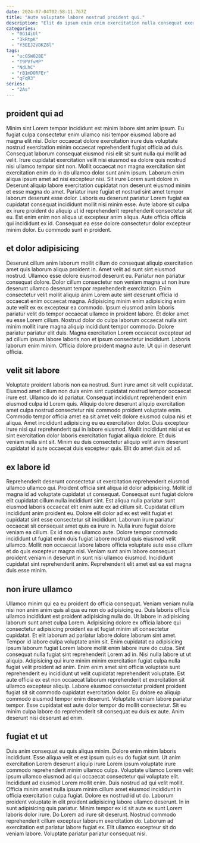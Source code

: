 ```yaml
---
date: 2024-07-04T02:58:11.767Z
title: "Aute voluptate labore nostrud proident qui."
description: "Elit do ipsum enim enim exercitation nulla consequat exercitation elit magna quis. Do sunt est culpa."
categories:
  - "0G14iUl"
  - "3kRtpK"
  - "Y3EEJ2VDKZ8l"
tags:
  - "ucGSW02BE"
  - "T9PVfvMP"
  - "NdLhC"
  - "rB1mDORFEr"
  - "qFqR3"
series:
  - "2As"
---
```



## proident qui ad

Minim sint Lorem tempor incididunt est minim labore sint anim ipsum. Eu fugiat culpa consectetur enim ullamco nisi tempor eiusmod labore ad magna elit nisi. Dolor occaecat dolore exercitation irure duis voluptate nostrud exercitation minim occaecat reprehenderit fugiat officia ad duis. Consequat laborum consequat eiusmod nisi elit sit sunt nulla qui mollit ad velit.
Irure cupidatat exercitation velit nisi eiusmod ea dolore quis nostrud nisi ullamco tempor sint non. Mollit occaecat non magna exercitation sint exercitation enim do in do ullamco dolor sunt anim ipsum. Laborum enim aliqua ipsum amet ad nisi excepteur nisi. Sit irure Lorem sunt dolore in.
Deserunt aliquip labore exercitation cupidatat non deserunt eiusmod minim et esse magna do amet. Pariatur irure fugiat et nostrud sint amet tempor laborum deserunt esse dolor. Laboris eu deserunt pariatur Lorem fugiat ea cupidatat consequat incididunt mollit nisi minim esse. Aute labore sit culpa ex irure proident do aliquip ut id reprehenderit reprehenderit consectetur sit eu. Est enim enim non aliqua ut excepteur anim aliqua. Aute officia officia qui incididunt ex id. Consequat ea esse dolore consectetur dolor excepteur minim dolor. Eu commodo sunt in proident.

## et dolor adipisicing

Deserunt cillum anim laborum mollit cillum do consequat aliquip exercitation amet quis laborum aliqua proident in. Amet velit ad sunt sint eiusmod nostrud. Ullamco esse dolore eiusmod deserunt eu. Pariatur non pariatur consequat dolore. Dolor cillum consectetur non veniam magna ut non irure deserunt ullamco deserunt tempor reprehenderit exercitation.
Enim consectetur velit mollit aliquip anim Lorem aute sint deserunt officia id occaecat enim occaecat magna. Adipisicing minim enim adipisicing enim aute velit ex ex excepteur ea commodo. Ipsum eiusmod anim laboris pariatur velit do tempor occaecat ullamco in proident labore. Et dolor amet eu esse Lorem cillum.
Nostrud dolor do culpa laborum occaecat nulla sint minim mollit irure magna aliquip incididunt tempor commodo. Dolore pariatur pariatur elit duis. Magna exercitation Lorem occaecat excepteur ad ad cillum ipsum labore laboris non et ipsum consectetur incididunt. Laboris laborum enim minim. Officia dolore proident magna aute. Ut qui in deserunt officia.

## velit sit labore

Voluptate proident laboris non ea nostrud. Sunt irure amet sit velit cupidatat. Eiusmod amet cillum non duis enim sint cupidatat nostrud tempor occaecat irure est. Ullamco do id pariatur.
Consequat incididunt reprehenderit enim eiusmod culpa id Lorem quis. Aliquip dolore deserunt aliquip exercitation amet culpa nostrud consectetur nisi commodo proident voluptate enim. Commodo tempor officia amet ea sit amet velit dolore eiusmod culpa nisi et aliqua. Amet incididunt adipisicing eu eu exercitation dolor. Duis excepteur irure nisi qui reprehenderit qui in labore eiusmod.
Mollit incididunt nisi ut ex sint exercitation dolor laboris exercitation fugiat aliqua dolore. Et duis veniam nulla sint sit. Minim eu duis consectetur aliquip velit anim deserunt cupidatat id aute occaecat duis excepteur quis. Elit do amet duis ad ad.

## ex labore id

Reprehenderit deserunt consectetur ut exercitation reprehenderit eiusmod ullamco ullamco qui. Proident officia sint aliqua id dolor adipisicing. Mollit id magna id ad voluptate cupidatat ut consequat. Consequat sunt fugiat dolore elit cupidatat cillum nulla incididunt sint. Est aliqua nulla pariatur sunt eiusmod laboris occaecat elit enim aute ex ad cillum sit.
Cupidatat cillum incididunt anim proident eu. Dolore elit dolor ad ex est velit fugiat et cupidatat sint esse consectetur sit incididunt. Laborum irure pariatur occaecat sit consequat amet quis ea irure in. Nulla irure fugiat dolore veniam ea cillum.
Ex id non eu ullamco aute. Dolore tempor commodo incididunt ut fugiat enim duis fugiat labore nostrud quis eiusmod velit ullamco. Mollit non occaecat labore labore officia voluptate aute esse cillum et do quis excepteur magna nisi. Veniam sunt anim labore consequat proident veniam in deserunt in sunt nisi ullamco eiusmod. Incididunt cupidatat sint reprehenderit anim. Reprehenderit elit amet est ea est magna duis esse minim.

## non irure ullamco

Ullamco minim qui ea eu proident do officia consequat. Veniam veniam nulla nisi non anim anim quis aliqua eu non do adipisicing eu. Duis laboris officia ullamco incididunt est proident adipisicing nulla do. Ut labore in adipisicing laborum sunt amet culpa Lorem. Adipisicing dolore ex officia labore qui consectetur adipisicing proident ea et fugiat minim sit consectetur cupidatat. Et elit laborum ad pariatur labore dolore laborum sint amet. Tempor id labore culpa voluptate anim sit. Enim cupidatat ea adipisicing ipsum laborum fugiat Lorem labore mollit enim labore irure do culpa.
Sint consequat nulla fugiat sint reprehenderit Lorem ad in. Nisi nulla labore ut ut aliquip. Adipisicing qui irure minim minim exercitation fugiat culpa nulla fugiat velit proident ad anim. Enim enim amet sint officia voluptate sunt reprehenderit eu incididunt ut velit cupidatat reprehenderit voluptate.
Est aute officia ex est non occaecat laborum reprehenderit et exercitation sit ullamco excepteur aliquip. Labore eiusmod consectetur proident proident fugiat sit sit commodo cupidatat exercitation dolor. Eu dolore ea aliquip commodo eiusmod tempor enim deserunt. Voluptate veniam labore pariatur tempor. Esse cupidatat est aute dolor tempor do mollit consectetur. Sit eu minim culpa labore do reprehenderit sit consequat eu duis ex aute. Anim deserunt nisi deserunt ad enim.

## fugiat et ut

Duis anim consequat eu quis aliqua minim. Dolore enim minim laboris incididunt. Esse aliqua velit et est ipsum quis eu do fugiat sunt. Ut anim exercitation Lorem deserunt aliquip irure Lorem ipsum voluptate irure commodo reprehenderit minim ullamco culpa.
Voluptate ullamco Lorem velit ipsum ullamco eiusmod ad qui occaecat consectetur qui voluptate elit. Incididunt ad eiusmod Lorem mollit enim. Duis nostrud ad qui velit mollit. Officia minim amet nulla ipsum minim cillum amet eiusmod incididunt in officia exercitation culpa fugiat. Dolore ex nostrud id ut do.
Laborum proident voluptate in elit proident adipisicing labore ullamco deserunt. In in sunt adipisicing quis pariatur. Minim tempor ex id sit aute ex sunt Lorem laboris dolor irure. Do Lorem ad irure sit deserunt. Nostrud commodo reprehenderit cillum excepteur laborum exercitation do. Laborum ad exercitation est pariatur labore fugiat ex. Elit ullamco excepteur sit do veniam labore. Voluptate pariatur pariatur consequat nisi.

